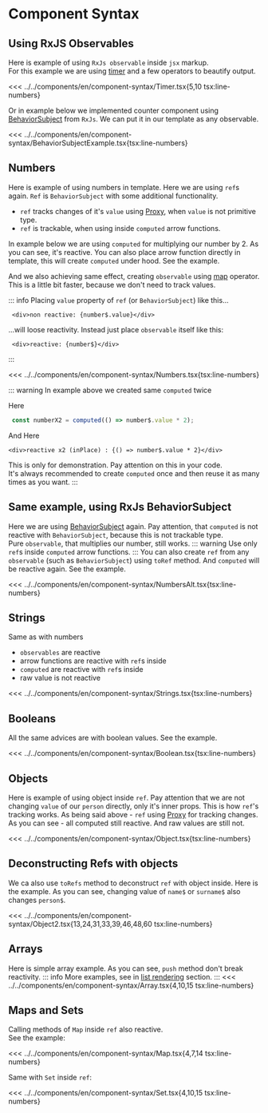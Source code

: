 # Component Syntax


<script setup>
import Demo from '../../components/tools/Demo.vue'
import { Timer } from '../../components/en/component-syntax/Timer.tsx'
import { BehaviorSubjectExample } from '../../components/en/component-syntax/BehaviorSubjectExample.tsx'
import { Numbers } from '../../components/en/component-syntax/Numbers.tsx' 
import { NumbersAlt } from '../../components/en/component-syntax/NumbersAlt.tsx' 
import { Strings } from '../../components/en/component-syntax/Strings.tsx' 
import { Boolean } from '../../components/en/component-syntax/Boolean.tsx' 
import { ObjectExample } from '../../components/en/component-syntax/Object.tsx' 
import { ObjectExample as ObjectExample2 } from '../../components/en/component-syntax/Object2.tsx' 
import { ArrayExample } from '../../components/en/component-syntax/Array.tsx' 
import { MapExample } from '../../components/en/component-syntax/Map.tsx' 
import { SetExample } from '../../components/en/component-syntax/Set.tsx' 

</script>

## Using RxJS Observables

Here is example of using `RxJs observable` inside `jsx` markup.  
For this example we are using [timer](https://rxjs.dev/api/index/function/timer) and a few operators to beautify output.

<<< ../../components/en/component-syntax/Timer.tsx{5,10 tsx:line-numbers}
<Demo :is="Timer" />

Or in example below we implemented counter component using  [BehaviorSubject](https://rxjs.dev/api/index/class/BehaviorSubject) from `RxJs`. We can put it in our template as any observable.

<<< ../../components/en/component-syntax/BehaviorSubjectExample.tsx{tsx:line-numbers}
<Demo :is="BehaviorSubjectExample" />

## Numbers

Here is example of using numbers in template. Here we are using `ref`s again. `Ref` is `BehaviorSubject` with some additional functionality.
- `ref` tracks changes of it's `value` using [Proxy](https://developer.mozilla.org/en-US/docs/Web/JavaScript/Reference/Global_Objects/Proxy), when `value` is not primitive type.
- `ref` is trackable, when using inside `computed` arrow functions.

In example below we are using `computed` for multiplying our number by 2. As you can see, it's reactive.
You can also place arrow function directly in template, this will create `computed` under hood. See the example.

And we also achieving same effect, creating `observable` using [map](https://rxjs.dev/api/operators/map) operator. This is a little bit faster, because we don't need to track values.

::: info
Placing `value` property of `ref` (or `BehaviorSubject`) like this...
```tsx
 <div>non reactive: {number$.value}</div>
```
 ...will loose reactivity. Instead just place `observable` itself like this:

```tsx
 <div>reactive: {number$}</div>
```
:::

<<< ../../components/en/component-syntax/Numbers.tsx{tsx:line-numbers}
<Demo align-start :is="Numbers" />

::: warning
In example above we created same `computed` twice

Here
```ts
 const numberX2 = computed(() => number$.value * 2);
```
And Here
```tsx
<div>reactive x2 (inPlace) : {() => number$.value * 2}</div>
```
This is only for demonstration. Pay attention on this in your code.  
It's always recommended to create `computed` once and then reuse it as many times as you want.
:::

## Same example, using RxJs BehaviorSubject

Here we are using [BehaviorSubject](https://rxjs.dev/api/index/class/BehaviorSubject) again.
Pay attention, that `computed` is not reactive with `BehaviorSubject`, because this is not trackable type.  
Pure `observable`, that multiplies our number, still works.
::: warning
Use only `ref`s inside `computed` arrow functions.
:::
You can also create `ref` from any `observable` (such as `BehaviorSubject`) using `toRef` method. And `computed` will be reactive again. See the example.



<<< ../../components/en/component-syntax/NumbersAlt.tsx{tsx:line-numbers}
<Demo align-start :is="NumbersAlt" />

## Strings

Same as with numbers
- `observables` are reactive
- arrow functions are reactive with `ref`s inside
- `computed` are reactive with `ref`s inside
- raw value is not reactive

<<< ../../components/en/component-syntax/Strings.tsx{tsx:line-numbers}
<Demo align-start :is="Strings" />

## Booleans

All the same advices are with boolean values. See the example.

<<< ../../components/en/component-syntax/Boolean.tsx{tsx:line-numbers}
<Demo align-start :is="Boolean" />

## Objects

Here is example of using object inside `ref`. 
Pay attention that we are not changing `value` of our `person` directly, only it's inner props. This is how `ref`'s tracking works. As being said above - `ref` using [Proxy](https://developer.mozilla.org/en-US/docs/Web/JavaScript/Reference/Global_Objects/Proxy) for tracking changes.  
As you can see - all computed still reactive. And raw values are still not.

<<< ../../components/en/component-syntax/Object.tsx{tsx:line-numbers}
<Demo align-start :is="ObjectExample" />

## Deconstructing Refs with objects

We ca also use `toRefs` method to deconstruct `ref` with object inside. Here is the example.
As you can see, changing value of `name$` or `surname$` also changes `person$`.

<<< ../../components/en/component-syntax/Object2.tsx{13,24,31,33,39,46,48,60 tsx:line-numbers}
<Demo align-start :is="ObjectExample2" />


## Arrays

Here is simple array example. As you can see, `push` method don't break reactivity.
::: info
More examples, see in [list rendering](./list-rendering.md) section.
:::
<<< ../../components/en/component-syntax/Array.tsx{4,10,15 tsx:line-numbers}
<Demo align-start :is="ArrayExample" />

## Maps and Sets

Calling methods of `Map` inside `ref` also reactive.  
See the example:

<<< ../../components/en/component-syntax/Map.tsx{4,7,14 tsx:line-numbers}
<Demo align-start :is="MapExample" />

Same with `Set` inside `ref`:

<<< ../../components/en/component-syntax/Set.tsx{4,10,15 tsx:line-numbers}
<Demo align-start :is="SetExample" />
